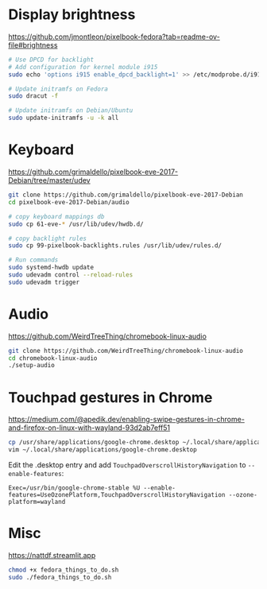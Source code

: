 # Display brightness

https://github.com/jmontleon/pixelbook-fedora?tab=readme-ov-file#brightness

```bash
# Use DPCD for backlight
# Add configuration for kernel module i915
sudo echo 'options i915 enable_dpcd_backlight=1' >> /etc/modprobe.d/i915.conf

# Update initramfs on Fedora
sudo dracut -f

# Update initramfs on Debian/Ubuntu
sudo update-initramfs -u -k all
```

# Keyboard

https://github.com/grimaldello/pixelbook-eve-2017-Debian/tree/master/udev

```bash
git clone https://github.com/grimaldello/pixelbook-eve-2017-Debian
cd pixelbook-eve-2017-Debian/audio

# copy keyboard mappings db
sudo cp 61-eve-* /usr/lib/udev/hwdb.d/

# copy backlight rules
sudo cp 99-pixelbook-backlights.rules /usr/lib/udev/rules.d/

# Run commands
sudo systemd-hwdb update
sudo udevadm control --reload-rules
sudo udevadm trigger
```

# Audio

https://github.com/WeirdTreeThing/chromebook-linux-audio

```bash
git clone https://github.com/WeirdTreeThing/chromebook-linux-audio
cd chromebook-linux-audio
./setup-audio
```

# Touchpad gestures in Chrome

https://medium.com/@apedik.dev/enabling-swipe-gestures-in-chrome-and-firefox-on-linux-with-wayland-93d2ab7eff51

```bash
cp /usr/share/applications/google-chrome.desktop ~/.local/share/applications/
vim ~/.local/share/applications/google-chrome.desktop
```

Edit the .desktop entry and add `TouchpadOverscrollHistoryNavigation` to `--enable-features`:
```
Exec=/usr/bin/google-chrome-stable %U --enable-features=UseOzonePlatform,TouchpadOverscrollHistoryNavigation --ozone-platform=wayland
```

# Misc

https://nattdf.streamlit.app

```bash
chmod +x fedora_things_to_do.sh
sudo ./fedora_things_to_do.sh
```

